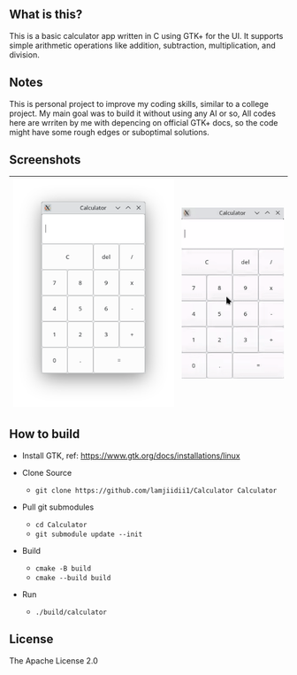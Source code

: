 ## What is this?
This is a basic calculator app written in C using GTK+ for the UI. It supports simple arithmetic operations like addition, subtraction, multiplication, and division.

## Notes
This is personal project to improve my coding skills, similar to a college project. My main goal was to build it without using any AI or so, All codes here are wrriten by me with depencing on official GTK+ docs, so the code might have some rough edges or suboptimal solutions.

## Screenshots
| ![ScreenShot](assets/Screenshot.png) | ![ScreenCast](assets/Screencast.gif) |
|:------------------------------:|:------------------------------:|

## How to build

* Install GTK, ref: <https://www.gtk.org/docs/installations/linux>

* Clone Source
  - `git clone https://github.com/lamjiidii1/Calculator Calculator`

* Pull git submodules
  - `cd Calculator`
  - `git submodule update --init`

* Build
  - `cmake -B build`
  - `cmake --build build`

* Run
  - `./build/calculator`

## License

The Apache License 2.0

